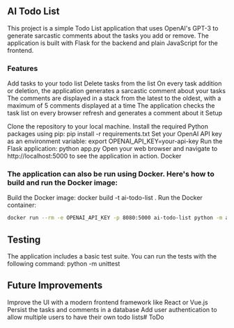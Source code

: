 ## AI Todo List

This project is a simple Todo List application that uses OpenAI's GPT-3 to generate sarcastic comments about the tasks you add or remove. The application is built with Flask for the backend and plain JavaScript for the frontend.

### Features

Add tasks to your todo list
Delete tasks from the list
On every task addition or deletion, the application generates a sarcastic comment about your tasks
The comments are displayed in a stack from the latest to the oldest, with a maximum of 5 comments displayed at a time
The application checks the task list on every browser refresh and generates a comment about it
Setup

Clone the repository to your local machine.
Install the required Python packages using pip: pip install -r requirements.txt
Set your OpenAI API key as an environment variable: export OPENAI_API_KEY=your-api-key
Run the Flask application: python app.py
Open your web browser and navigate to http://localhost:5000 to see the application in action.
Docker

### The application can also be run using Docker. Here's how to build and run the Docker image:

Build the Docker image: docker build -t ai-todo-list .
Run the Docker container: 
```bash
docker run --rm -e OPENAI_API_KEY -p 8080:5000 ai-todo-list python -m app
```
## Testing

The application includes a basic test suite. You can run the tests with the following command: python -m unittest

## Future Improvements

Improve the UI with a modern frontend framework like React or Vue.js
Persist the tasks and comments in a database
Add user authentication to allow multiple users to have their own todo lists# ToDo
